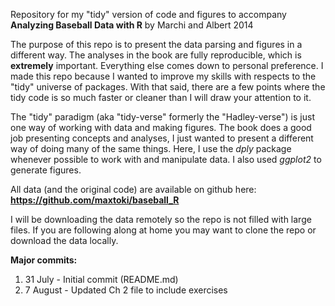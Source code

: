 Repository for my "tidy" version of code and figures to accompany **Analyzing Baseball Data with R** by Marchi and Albert 2014

The purpose of this repo is to present the data parsing and figures in a different way. The analyses in the book are fully reproducible, which is **extremely** important. Everything else comes down to personal preference. I made this repo because I wanted to improve my skills with respects to the "tidy" universe of packages. With that said, there are a few points where the tidy code is so much faster or cleaner than I will draw your attention to it. 

The "tidy" paradigm (aka "tidy-verse" formerly the "Hadley-verse") is just one way of working with data and making figures. The book does a good job presenting concepts and analyses, I just wanted to present a different way of doing many of the same things. Here, I use the *dply* package whenever possible to work with and manipulate data. I also used *ggplot2* to generate figures. 

All data (and the original code) are available on github here: **https://github.com/maxtoki/baseball_R**

I will be downloading the data remotely so the repo is not filled with large files. If you are following along at home you may want to clone the repo or download the data locally. 

**Major commits:**

1. 31 July - Initial commit (README.md)
2. 7 August - Updated Ch 2 file to include exercises